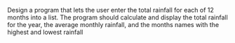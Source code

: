 Design a program that lets the user enter the total rainfall for each of 12 months into a list. The program should calculate and display the total rainfall for the year, the average monthly rainfall, and the months names with the highest and lowest rainfall